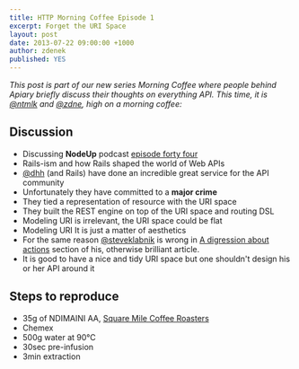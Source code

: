 ```yaml
---
title: HTTP Morning Coffee Episode 1
excerpt: Forget the URI Space
layout: post
date: 2013-07-22 09:00:00 +1000
author: zdenek
published: YES
---
```


_This post is part of our new series Morning Coffee where people behind Apiary briefly discuss their thoughts on everything API. This time, it is [@ntmlk](https://twitter.com/ntmlk) and [@zdne](https://twitter.com/zdne), high on a morning coffee:_

## Discussion
+ Discussing **NodeUp** podcast [episode forty four](http://nodeup.com/fortyfour)
+ Rails-ism and how Rails shaped the world of Web APIs
+ [@dhh](https://twitter.com/dhh) (and Rails) have done an incredible great service for the API community 
+ Unfortunately they have committed to a **major crime**
+ They tied a representation of resource with the URI space
+ They built the REST engine on top of the URI space and routing DSL
+ Modeling URI is irrelevant, the URI space could be flat
+ Modeling URI It is just a matter of aesthetics 
+ For the same reason [@steveklabnik](https://twitter.com/steveklabnik) is wrong in [A digression about actions](http://blog.steveklabnik.com/posts/2011-07-03-nobody-understands-rest-or-http#a_digression_about_actions) section of his, otherwise brilliant article.
+ It is good to have a nice and tidy URI space but one shouldn't design his or her API around it

## Steps to reproduce
+ 35g of NDIMAINI AA, [Square Mile Coffee Roasters](http://squaremilecoffee.com)
+ Chemex
+ 500g water at 90°C
+ 30sec pre-infusion 
+ 3min extraction
